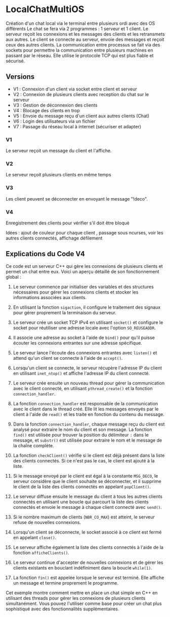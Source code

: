 # LocalChatMultiOS
Création d'un chat local via le terminal entre plusieurs ordi avec des OS différents
Le chat se fera via 2 programmes : 1 serveur et 1 client.
Le serveur reçoit les connexions et les messages des clients et les retransmets aux autres.
Le client se connecte au serveur, envoie des messages et reçoit ceux des autres clients.
La communication entre processus se fait via des sockets pour permettre la communication entre plusieurs machines en passant par le réseau.
Elle utilise le protocole TCP qui est plus fiable et sécurisé.

## Versions

- V1 : Connexion d'un client via socket entre client et serveur
- V2 : Connexion de plusieurs clients avec reception du chat sur le serveur
- V3 : Gestion de déconnexion des clients
- V4 : Blocage des clients en trop
- V5 : Envoie du message reçu d'un client aux autres clients (Chat)
- V6 : Login des utilisateurs via un fichier 
- V7 : Passage du réseau local à internet (sécuriser et adapter)



### V1
Le serveur reçoit un message du client et l'affiche.


### V2 
Le serveur reçoit plusieurs clients en même temps


### V3
Les client peuvent se déconnecter en envoyant le message "!deco".

### V4
Enregistrement des clients pour vérifier s'il doit être bloqué

Idées : ajout de couleur pour chaque client , passage sous ncurses, voir les autres clients connectés, affichage défilement

## Explications du Code V4
Ce code est un serveur C++ qui gère les connexions de plusieurs clients et permet un chat entre eux. Voici un aperçu détaillé de son fonctionnement global :

1. Le serveur commence par initialiser des variables et des structures nécessaires pour gérer les connexions clients et stocker les informations associées aux clients.

2. En utilisant la fonction `sigaction`, il configure le traitement des signaux pour gérer proprement la terminaison du serveur.

3. Le serveur crée un socket TCP IPv4 en utilisant `socket()` et configure le socket pour réutiliser une adresse locale avec l'option `SO_REUSEADDR`.

4. Il associe une adresse au socket à l'aide de `bind()` pour qu'il puisse écouter les connexions entrantes sur une adresse spécifique.

5. Le serveur lance l'écoute des connexions entrantes avec `listen()` et attend qu'un client se connecte à l'aide de `accept()`.

6. Lorsqu'un client se connecte, le serveur récupère l'adresse IP du client en utilisant `inet_ntop()` et affiche l'adresse IP du client connecté.

7. Le serveur crée ensuite un nouveau thread pour gérer la communication avec le client connecté, en utilisant `pthread_create()` et la fonction `connection_handler`.

8. La fonction `connection_handler` est responsable de la communication avec le client dans le thread créé. Elle lit les messages envoyés par le client à l'aide de `read()` et les traite en fonction du contenu du message.

9. Dans la fonction `connection_handler`, chaque message reçu du client est analysé pour extraire le nom du client et son message. La fonction `find()` est utilisée pour trouver la position du délimiteur `:` dans le message, et `substr()` est utilisée pour extraire le nom et le message de la chaîne complète.

10. La fonction `checkClient()` vérifie si le client est déjà présent dans la liste des clients connectés. Si ce n'est pas le cas, le client est ajouté à la liste.

11. Si le message envoyé par le client est égal à la constante `MSG_DECO`, le serveur considère que le client souhaite se déconnecter, et il supprime le client de la liste des clients connectés en appelant `popClient()`.

12. Le serveur diffuse ensuite le message du client à tous les autres clients connectés en utilisant une boucle qui parcourt la liste des clients connectés et envoie le message à chaque client connecté avec `send()`.

13. Si le nombre maximum de clients (`NBR_CO_MAX`) est atteint, le serveur refuse de nouvelles connexions.

14. Lorsqu'un client se déconnecte, le socket associé à ce client est fermé en appelant `close()`.

15. Le serveur affiche également la liste des clients connectés à l'aide de la fonction `afficheClients()`.

16. Le serveur continue d'accepter de nouvelles connexions et de gérer les clients existants en bouclant indéfiniment dans la boucle `while(1)`.

17. La fonction `fin()` est appelée lorsque le serveur est terminé. Elle affiche un message et termine proprement le programme.

Cet exemple montre comment mettre en place un chat simple en C++ en utilisant des threads pour gérer les connexions de plusieurs clients simultanément. Vous pouvez l'utiliser comme base pour créer un chat plus sophistiqué avec des fonctionnalités supplémentaires.
